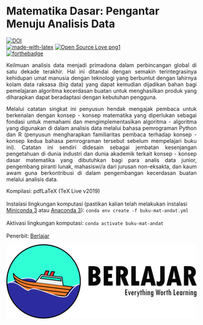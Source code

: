 # Matematika Dasar: Pengantar Menuju Analisis Data

[![DOI](https://zenodo.org/badge/274554601.svg)](https://zenodo.org/badge/latestdoi/274554601)<br>
[![made-with-latex](https://img.shields.io/badge/Made%20with-LaTeX-1f425f.svg)](https://www.latex-project.org/)
[![Open Source Love png1](https://badges.frapsoft.com/os/v1/open-source.png?v=103)](https://osf.io/gvf37/)<br>
[![forthebadge](https://forthebadge.com/images/badges/built-by-hipsters.svg)](https://forthebadge.com)

<p align="justify"> Keilmuan analisis data menjadi primadona dalam perbincangan global di satu dekade terakhir. Hal ini ditandai dengan semakin terintegrasinya kehidupan umat manusia dengan teknologi yang berbuntut dengan lahirnya kolam data raksasa (big data) yang dapat kemudian dijadikan bahan bagi pemelajaran algoritma kecerdasan buatan untuk menghasilkan produk yang diharapkan dapat beradaptasi dengan kebutuhan pengguna.</p>

<p align="justify">Melalui catatan singkat ini penyusun hendak mengajak pembaca untuk berkenalan dengan konsep - konsep matematika yang diperlukan sebagai fondasi untuk memahami dan mengimplementasikan algoritma - algoritma yang digunakan di dalam analisis data melalui bahasa pemrograman Python dan R (penyusun mengharapkan familiaritas pembaca terhadap konsep - konsep kedua bahasa pemrograman tersebut sebelum mempelajari buku ini). Catatan ini sendiri didesain sebagai jembatan kesenjangan pengetahuan di dunia industri dan dunia akademik terkait konsep - konsep dasar matematika yang dibutuhkan bagi para analis data junior, pengembang piranti lunak, mahasiswi/a dari jurusan non-eksakta, dan kaum awam guna berkontribusi di dalam pengembangan kecerdasan buatan melalui analisis data.</p>

Kompilasi: pdfLaTeX (TeX Live v2019)<br><br>
Instalasi lingkungan komputasi (pastikan kalian telah melakukan instalasi [Miniconda 3](https://docs.conda.io/en/latest/miniconda.html) atau [Anaconda 3](https://www.anaconda.com/products/individual)): `conda env create -f buku-mat-andat.yml` <br><br>
Aktivasi lingkungan komputasi: `conda activate buku-mat-andat`<br><br>
Penerbit: [Berlajar](https://berlajar.org/) 


![Berlajar](berlajar.png)